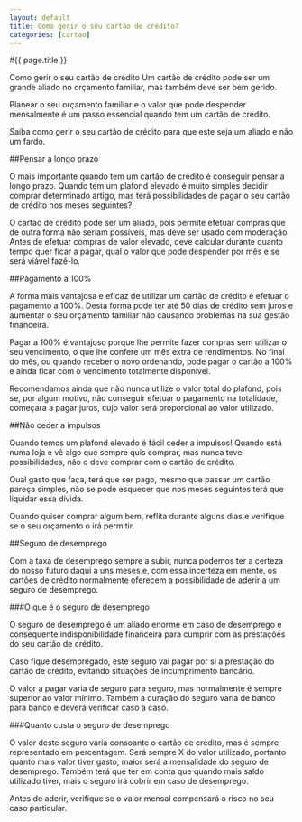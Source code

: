 ```yaml
---
layout: default
title: Como gerir o seu cartão de crédito?
categories: [cartao]
---
```


#{{ page.title }}

Como gerir o seu cartão de crédito
Um cartão de crédito pode ser um grande aliado no orçamento familiar, mas também deve ser bem gerido.

Planear o seu orçamento familiar e o valor que pode despender mensalmente é um passo essencial quando tem um cartão de crédito.

Saiba como gerir o seu cartão de crédito para que este seja um aliado e não um fardo.

##Pensar a longo prazo

O mais importante quando tem um cartão de crédito é conseguir pensar a longo prazo. Quando tem um plafond elevado é muito simples decidir comprar determinado artigo, mas terá possibilidades de pagar o seu cartão de crédito nos meses seguintes?

O cartão de crédito pode ser um aliado, pois permite efetuar compras que de outra forma não seriam possíveis, mas deve ser usado com moderação. Antes de efetuar compras de valor elevado, deve calcular durante quanto tempo quer ficar a pagar, qual o valor que pode despender por mês e se será viável fazê-lo.

##Pagamento a 100%

A forma mais vantajosa e eficaz de utilizar um cartão de crédito é efetuar o pagamento a 100%. Desta forma pode ter até 50 dias de crédito sem juros e aumentar o seu orçamento familiar não causando problemas na sua gestão financeira.

Pagar a 100% é vantajoso porque lhe permite fazer compras sem utilizar o seu vencimento, o que lhe confere um mês extra de rendimentos. No final do mês, ou quando receber o novo ordenando, pode pagar o cartão a 100% e ainda ficar com o vencimento totalmente disponível.

Recomendamos ainda que não nunca utilize o valor total do plafond, pois se, por algum motivo, não conseguir efetuar o pagamento na totalidade, começara a pagar juros, cujo valor será proporcional ao valor utilizado.

##Não ceder a impulsos

Quando temos um plafond elevado é fácil ceder a impulsos! Quando está numa loja e vê algo que sempre quis comprar, mas nunca teve possibilidades, não o deve comprar com o cartão de crédito.

Qual gasto que faça, terá que ser pago, mesmo que passar um cartão pareça simples, não se pode esquecer que nos meses seguintes terá que liquidar essa dívida.

Quando quiser comprar algum bem, reflita durante alguns dias e verifique se o seu orçamento o irá permitir.

##Seguro de desemprego

Com a taxa de desemprego sempre a subir, nunca podemos ter a certeza do nosso futuro daqui a uns meses e, com essa incerteza em mente, os cartões de crédito normalmente oferecem a possibilidade de aderir a um seguro de desemprego.

###O que é o seguro de desemprego

O seguro de desemprego é um aliado enorme em caso de desemprego e consequente indisponibilidade financeira para cumprir com as prestações do seu cartão de crédito.

Caso fique desempregado, este seguro vai pagar por si a prestação do cartão de crédito, evitando situações de incumprimento bancário.

O valor a pagar varia de seguro para seguro, mas normalmente é sempre superior ao valor mínimo. Também a duração do seguro varia de banco para banco e deverá verificar caso a caso.

###Quanto custa o seguro de desemprego

O valor deste seguro varia consoante o cartão de crédito, mas é sempre representado em percentagem. Será sempre X do valor utilizado, portanto quanto mais valor tiver gasto, maior será a mensalidade do seguro de desemprego. Também terá que ter em conta que quando mais saldo utilizado tiver, mais o seguro irá cobrir em caso de desemprego.

Antes de aderir, verifique se o valor mensal compensará o risco no seu caso particular.
